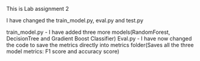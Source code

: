 This is Lab assignment 2

I have changed the train_model.py, eval.py and test.py

train_model.py - I have added three more models(RandomForest, DecisionTree and Gradient Boost Classifier)
Eval.py - I have now changed the code to save the metrics directly into metrics folder(Saves all the three model metrics: F1 score and accuracy score)
